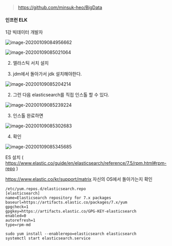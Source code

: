 >  https://github.com/minsuk-heo/BigData 

#### 인프런 ELK

1강 빅데이터 개발자

![image-20200109084956662](C:\Users\dngur\AppData\Roaming\Typora\typora-user-images\image-20200109084956662.png)

![image-20200109085021064](C:\Users\dngur\AppData\Roaming\Typora\typora-user-images\image-20200109085021064.png)

2. 엘라스틱 서치 설치 

1. jdm에서 돌아가서 jdk 설치해야한다.

![image-20200109085204214](C:\Users\dngur\AppData\Roaming\Typora\typora-user-images\image-20200109085204214.png)

2. 그런 다음 elasticsearch를 직접 인스톨 할 수 있다.

![image-20200109085239224](C:\Users\dngur\AppData\Roaming\Typora\typora-user-images\image-20200109085239224.png)

3. 인스톨 완료하면

![image-20200109085302683](C:\Users\dngur\AppData\Roaming\Typora\typora-user-images\image-20200109085302683.png)

4. 확인

![image-20200109085345685](C:\Users\dngur\AppData\Roaming\Typora\typora-user-images\image-20200109085345685.png)





ES 설치 ( https://www.elastic.co/guide/en/elasticsearch/reference/7.5/rpm.html#rpm-repo )

 https://www.elastic.co/kr/support/matrix  자신의 OS에서 돌아가는지 확인



```
/etc/yum.repos.d/elasticsearch.repo
[elasticsearch]
name=Elasticsearch repository for 7.x packages
baseurl=https://artifacts.elastic.co/packages/7.x/yum
gpgcheck=1
gpgkey=https://artifacts.elastic.co/GPG-KEY-elasticsearch
enabled=0
autorefresh=1
type=rpm-md

sudo yum install --enablerepo=elasticsearch elasticsearch 
systemctl start elasticsearch.service
```

